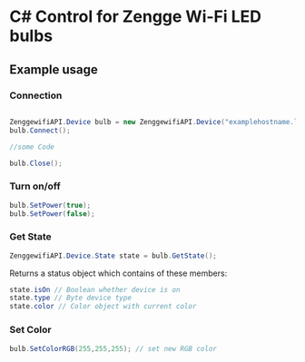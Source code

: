 # C# Control for Zengge Wi-Fi LED bulbs

## Example usage

### Connection

```C#

ZenggewifiAPI.Device bulb = new ZenggewifiAPI.Device("examplehostname.local");
bulb.Connect();

//some Code

bulb.Close();
```

### Turn on/off

```C#
bulb.SetPower(true);
bulb.SetPower(false);
```

### Get State

```C# Control for Zengge Wi-Fi LED bulbs
ZenggewifiAPI.Device.State state = bulb.GetState();
```
Returns a status object which contains of these members:

```C#
state.isOn // Boolean whether device is on
state.type // Byte device type
state.color // Color object with current color
```

### Set Color

```C#
bulb.SetColorRGB(255,255,255); // set new RGB color
```
